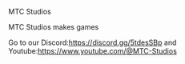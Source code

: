 <!DOCTYPE html>
<html>

</html>

MTC Studios


MTC Studios makes games

Go to our Discord:https://discord.gg/5tdesSBp and Youtube:https://www.youtube.com/@MTC-Studios
